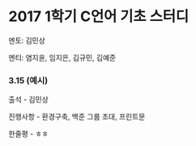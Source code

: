 # **2017 1학기 C언어 기초 스터디**
멘토: 김민상

멘티: 염지윤, 임지은, 김규민, 김예준

### 3.15 \(예시\)
출석 - 김민상

진행사항 - 환경구축, 백준 그룹 초대, 프린트문

한줄평 - ㅎㅎ

